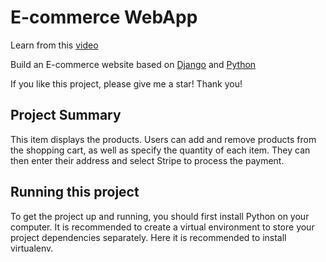 # E-commerce WebApp

Learn from this [video](https://www.youtube.com/watch?v=YZvRrldjf1Y)  

Build an E-commerce website based on [Django](https://www.djangoproject.com/) and [Python](https://www.python.org/)

If you like this project, please give me a star! Thank you!  

## Project Summary

This item displays the products. Users can add and remove products from the shopping cart, as well as specify the quantity of each item. They can then enter their address and select Stripe to process the payment.

## Running this project

To get the project up and running, you should first install Python on your computer. It is recommended to create a virtual environment to store your project dependencies separately. Here it is recommended to install virtualenv.
